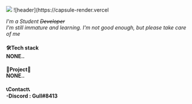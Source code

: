 <img src="https://capsule-render.vercel.app/api?type=soft&color=auto&height=300&section=header&text=welcome%20to my github&animation=blinking&fontSize=80" />
![header](https://capsule-render.vercel


*I'm a Student ~~Developer~~*<br>
*I'm still immature and learning. I'm not good enough, but please take care of me*

<h4>🛠Tech stack<br>
     NONE.. <br>
<h4>📁Project📁<br>
     NONE.. <br>
<h4>📞Contact📞<br>
     -Discord : Gull#8413
  
  
